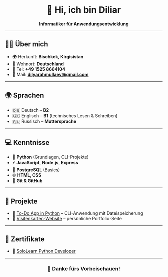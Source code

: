 <h1 align="center">👋 Hi, ich bin Diliar</h1>

<p align="center">
  <b>Informatiker für Anwendungsentwicklung</b>  
</p>

---

## 👨‍💻 Über mich
- 🌍 Herkunft: **Bischkek, Kirgisistan**  
- 📍 Wohnort: **Deutschland**  
- 📱 Tel: **+49 1525 8664104**  
- 📧 Mail: **dilyarahmullaev@gmail.com**

---

## 🌍 Sprachen
- 🇩🇪 Deutsch – **B2**  
- 🇬🇧 Englisch – **B1** (technisches Lesen & Schreiben)  
- 🇷🇺 Russisch – **Muttersprache**

---

## 💻 Kenntnisse
- 🐍 **Python** (Grundlagen, CLI-Projekte)  
- ⚡ **JavaScript**, **Node.js**, **Express**  
- 💾 **PostgreSQL** (Basics)  
- 🌐 **HTML, CSS**  
- 🔧 **Git & GitHub**  

---

## 📂 Projekte
- 🔹 [To-Do App in Python](https://github.com/diliardev/todo-python) – CLI-Anwendung mit Dateispeicherung  
- 🔹 [Visitenkarten-Website](https://github.com/diliardev/dev-portfolio) – persönliche Portfolio-Seite  

---

## 📜 Zertifikate
- 📄 [SoloLearn Python Developer](https://www.sololearn.com/certificates/CC-GIARJXIZ)

---

<h3 align="center">🙌 Danke fürs Vorbeischauen!</h3>

